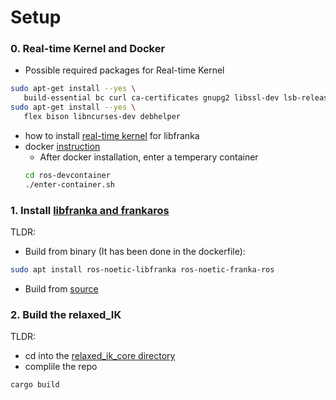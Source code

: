 # Setup 

### 0. Real-time Kernel and Docker 
 * Possible required packages for Real-time Kernel
 ```bash
 sudo apt-get install --yes \
    build-essential bc curl ca-certificates gnupg2 libssl-dev lsb-release libelf-dev bison flex dwarves zstd libncurses-dev
sudo apt-get install --yes \
    flex bison libncurses-dev debhelper
 ```
 * how to install [real-time kernel](https://frankaemika.github.io/docs/installation_linux.html#setting-up-the-real-time-kernel) for libfranka
 * docker [instruction](../ros-devcontainer/README.md)
    * After docker installation, enter a temperary container
    ```bash
    cd ros-devcontainer
    ./enter-container.sh
    ```

### 1. Install [libfranka and frankaros](https://frankaemika.github.io/docs/installation_linux.html)
TLDR:
* Build from binary (It has been done in the dockerfile): 
```bash
sudo apt install ros-noetic-libfranka ros-noetic-franka-ros
```
 * Build from [source](https://frankaemika.github.io/docs/installation_linux.html)

### 2. Build the relaxed_IK
TLDR:
 * cd into the [relaxed_ik_core directory](../relaxed_ik_core)
 * complile the repo
 ```bash
 cargo build
 ```